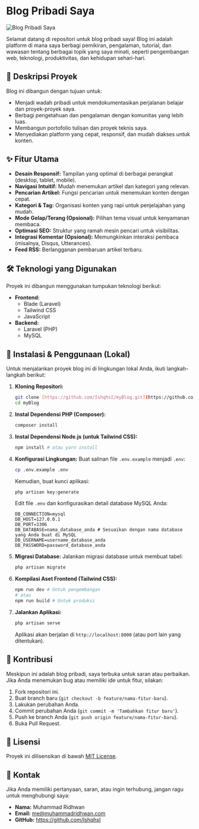 # Blog Pribadi Saya

![Blog Pribadi Saya](https://placehold.co/1200x600/6F4E37/F5E6D8?text=Blog+Pribadi+Saya)

Selamat datang di repositori untuk blog pribadi saya! Blog ini adalah platform di mana saya berbagi pemikiran, pengalaman, tutorial, dan wawasan tentang berbagai topik yang saya minati, seperti pengembangan web, teknologi, produktivitas, dan kehidupan sehari-hari.

## 🌟 Deskripsi Proyek

Blog ini dibangun dengan tujuan untuk:
* Menjadi wadah pribadi untuk mendokumentasikan perjalanan belajar dan proyek-proyek saya.
* Berbagi pengetahuan dan pengalaman dengan komunitas yang lebih luas.
* Membangun portofolio tulisan dan proyek teknis saya.
* Menyediakan platform yang cepat, responsif, dan mudah diakses untuk konten.

## ✨ Fitur Utama

* **Desain Responsif:** Tampilan yang optimal di berbagai perangkat (desktop, tablet, mobile).
* **Navigasi Intuitif:** Mudah menemukan artikel dan kategori yang relevan.
* **Pencarian Artikel:** Fungsi pencarian untuk menemukan konten dengan cepat.
* **Kategori & Tag:** Organisasi konten yang rapi untuk penjelajahan yang mudah.
* **Mode Gelap/Terang (Opsional):** Pilihan tema visual untuk kenyamanan membaca.
* **Optimasi SEO:** Struktur yang ramah mesin pencari untuk visibilitas.
* **Integrasi Komentar (Opsional):** Memungkinkan interaksi pembaca (misalnya, Disqus, Utterances).
* **Feed RSS:** Berlangganan pembaruan artikel terbaru.

## 🛠️ Teknologi yang Digunakan

Proyek ini dibangun menggunakan tumpukan teknologi berikut:

* **Frontend:**
    * Blade (Laravel)
    * Tailwind CSS
    * JavaScript
* **Backend:**
    * Laravel (PHP)
    * MySQL

## 🚀 Instalasi & Penggunaan (Lokal)

Untuk menjalankan proyek blog ini di lingkungan lokal Anda, ikuti langkah-langkah berikut:

1.  **Kloning Repositori:**
    ```bash
    git clone [https://github.com/IshqhsI/myBlog.git](https://github.com/IshqhsI/myBlog.git)
    cd myBlog
    ```

2.  **Instal Dependensi PHP (Composer):**
    ```bash
    composer install
    ```

3.  **Instal Dependensi Node.js (untuk Tailwind CSS):**
    ```bash
    npm install # atau yarn install
    ```

4.  **Konfigurasi Lingkungan:**
    Buat salinan file `.env.example` menjadi `.env`:
    ```bash
    cp .env.example .env
    ```
    Kemudian, buat kunci aplikasi:
    ```bash
    php artisan key:generate
    ```
    Edit file `.env` dan konfigurasikan detail database MySQL Anda:
    ```
    DB_CONNECTION=mysql
    DB_HOST=127.0.0.1
    DB_PORT=3306
    DB_DATABASE=nama_database_anda # Sesuaikan dengan nama database yang Anda buat di MySQL
    DB_USERNAME=username_database_anda
    DB_PASSWORD=password_database_anda
    ```

5.  **Migrasi Database:**
    Jalankan migrasi database untuk membuat tabel:
    ```bash
    php artisan migrate
    ```

6.  **Kompilasi Aset Frontend (Tailwind CSS):**
    ```bash
    npm run dev # Untuk pengembangan
    # atau
    npm run build # Untuk produksi
    ```

7.  **Jalankan Aplikasi:**
    ```bash
    php artisan serve
    ```
    Aplikasi akan berjalan di `http://localhost:8000` (atau port lain yang ditentukan).


## 🤝 Kontribusi

Meskipun ini adalah blog pribadi, saya terbuka untuk saran atau perbaikan. Jika Anda menemukan bug atau memiliki ide untuk fitur, silakan:
1.  Fork repositori ini.
2.  Buat branch baru (`git checkout -b feature/nama-fitur-baru`).
3.  Lakukan perubahan Anda.
4.  Commit perubahan Anda (`git commit -m 'Tambahkan fitur baru'`).
5.  Push ke branch Anda (`git push origin feature/nama-fitur-baru`).
6.  Buka Pull Request.

## 📄 Lisensi

Proyek ini dilisensikan di bawah [MIT License](https://opensource.org/licenses/MIT).

## 📧 Kontak

Jika Anda memiliki pertanyaan, saran, atau ingin terhubung, jangan ragu untuk menghubungi saya:

* **Nama:** Muhammad Ridhwan
* **Email:** me@muhammadridhwan.com
* **GitHub:** https://github.com/IshqhsI
